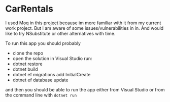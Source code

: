 # CarRentals
I used Moq in this project because im more familiar with it from my current work project. But I am aware of some issues/vulnerabilities in in. And would like to try NSubstitute or other alternatives with time.

To run this app you should probably 
- clone the repo
- open the solution in Visual Studio
run:
- dotnet restore
- dotnet build
- dotnet ef migrations add InitialCreate
- dotnet ef database update

and then you should be able to run the app either from Visual Studio or from the command line with `dotnet run`